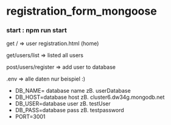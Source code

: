 # registration_form_mongoose

### start : npm run start

get / => user registration.html (home)

get/users/list  => listed all users

post/users/register => add user to database

.env => alle daten nur beispiel :)

+ DB_NAME= database name zB.   userDatabase
+ DB_HOST=database host zB.    cluster6.dw34g.mongodb.net 
+ DB_USER=database user zB.    testUser
+ DB_PASS=database pass zB.    testpassword
+ PORT=3001
